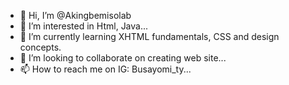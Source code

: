 - 👋 Hi, I’m @Akingbemisolab
- 👀 I’m interested in Html, Java...
- 🌱 I’m currently learning  XHTML fundamentals, CSS and design concepts.
- 💞️ I’m looking to collaborate on creating web site...
- 📫 How to reach me on IG: Busayomi_ty...

<!---
Akingbemisolab/Akingbemisolab is a ✨ special ✨ repository because its `README.md` (this file) appears on your GitHub profile.
You can click the Preview link to take a look at your changes.
--->
